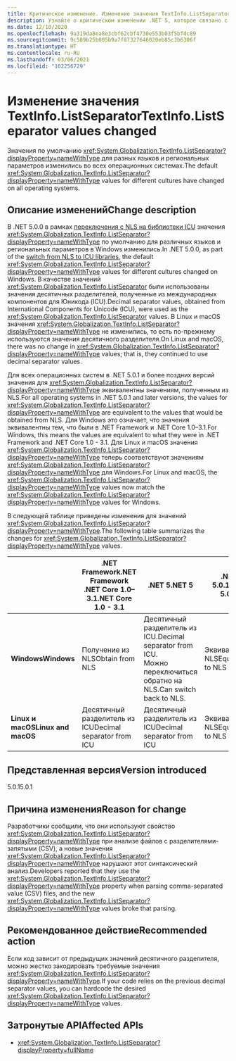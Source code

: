 ```yaml
---
title: Критическое изменение. Изменение значения TextInfo.ListSeparator
description: Узнайте о критическом изменении .NET 5, которое связано с тем, что значение по умолчанию TextInfo.ListSeparator изменилось между версиями 5.0 и 5.0.1.
ms.date: 12/10/2020
ms.openlocfilehash: 9a319da8ea8e3cbf62cbf4730e553b03f5bfdc89
ms.sourcegitcommit: 9c589b25b005b9a7f87327646020eb85c3b6306f
ms.translationtype: HT
ms.contentlocale: ru-RU
ms.lasthandoff: 03/06/2021
ms.locfileid: "102256729"
---
```

# <a name="textinfolistseparator-values-changed"></a><span data-ttu-id="228c5-103">Изменение значения TextInfo.ListSeparator</span><span class="sxs-lookup"><span data-stu-id="228c5-103">TextInfo.ListSeparator values changed</span></span>

<span data-ttu-id="228c5-104">Значения по умолчанию <xref:System.Globalization.TextInfo.ListSeparator?displayProperty=nameWithType> для разных языков и региональных параметров изменились во всех операционных системах.</span><span class="sxs-lookup"><span data-stu-id="228c5-104">The default <xref:System.Globalization.TextInfo.ListSeparator?displayProperty=nameWithType> values for different cultures have changed on all operating systems.</span></span>

## <a name="change-description"></a><span data-ttu-id="228c5-105">Описание изменений</span><span class="sxs-lookup"><span data-stu-id="228c5-105">Change description</span></span>

<span data-ttu-id="228c5-106">В .NET 5.0.0 в рамках [переключения с NLS на библиотеки ICU](icu-globalization-api.md) значения <xref:System.Globalization.TextInfo.ListSeparator?displayProperty=nameWithType> по умолчанию для различных языков и региональных параметров в Windows изменились.</span><span class="sxs-lookup"><span data-stu-id="228c5-106">In .NET 5.0.0, as part of the [switch from NLS to ICU libraries](icu-globalization-api.md), the default <xref:System.Globalization.TextInfo.ListSeparator?displayProperty=nameWithType> values for different cultures changed on Windows.</span></span> <span data-ttu-id="228c5-107">В качестве значений <xref:System.Globalization.TextInfo.ListSeparator> были использованы значения десятичных разделителей, полученные из международных компонентов для Юникода (ICU).</span><span class="sxs-lookup"><span data-stu-id="228c5-107">Decimal separator values, obtained from International Components for Unicode (ICU), were used as the <xref:System.Globalization.TextInfo.ListSeparator> values.</span></span> <span data-ttu-id="228c5-108">В Linux и macOS значения <xref:System.Globalization.TextInfo.ListSeparator?displayProperty=nameWithType> не изменились, то есть по-прежнему используются значения десятичного разделителя.</span><span class="sxs-lookup"><span data-stu-id="228c5-108">On Linux and macOS, there was no change in <xref:System.Globalization.TextInfo.ListSeparator?displayProperty=nameWithType> values; that is, they continued to use decimal separator values.</span></span>

<span data-ttu-id="228c5-109">Для всех операционных систем в .NET 5.0.1 и более поздних версий значения для <xref:System.Globalization.TextInfo.ListSeparator?displayProperty=nameWithType> эквивалентны значениям, полученным из NLS.</span><span class="sxs-lookup"><span data-stu-id="228c5-109">For all operating systems in .NET 5.0.1 and later versions, the values for <xref:System.Globalization.TextInfo.ListSeparator?displayProperty=nameWithType> are equivalent to the values that would be obtained from NLS.</span></span> <span data-ttu-id="228c5-110">Для Windows это означает, что значения эквивалентны тем, что были в .NET Framework и .NET Core 1.0–3.1.</span><span class="sxs-lookup"><span data-stu-id="228c5-110">For Windows, this means the values are equivalent to what they were in .NET Framework and .NET Core 1.0 - 3.1.</span></span> <span data-ttu-id="228c5-111">Для Linux и macOS значения <xref:System.Globalization.TextInfo.ListSeparator?displayProperty=nameWithType> теперь соответствуют значениям <xref:System.Globalization.TextInfo.ListSeparator?displayProperty=nameWithType> для Windows.</span><span class="sxs-lookup"><span data-stu-id="228c5-111">For Linux and macOS, the <xref:System.Globalization.TextInfo.ListSeparator?displayProperty=nameWithType> values now match the <xref:System.Globalization.TextInfo.ListSeparator?displayProperty=nameWithType> values for Windows.</span></span>

<span data-ttu-id="228c5-112">В следующей таблице приведены изменения для значений <xref:System.Globalization.TextInfo.ListSeparator?displayProperty=nameWithType>.</span><span class="sxs-lookup"><span data-stu-id="228c5-112">The following table summarizes the changes for <xref:System.Globalization.TextInfo.ListSeparator?displayProperty=nameWithType> values.</span></span>

| | <span data-ttu-id="228c5-113">.NET Framework</span><span class="sxs-lookup"><span data-stu-id="228c5-113">.NET Framework</span></span><br/><span data-ttu-id="228c5-114">.NET Core 1.0–3.1</span><span class="sxs-lookup"><span data-stu-id="228c5-114">.NET Core 1.0 - 3.1</span></span> | <span data-ttu-id="228c5-115">.NET 5</span><span class="sxs-lookup"><span data-stu-id="228c5-115">.NET 5</span></span> | <span data-ttu-id="228c5-116">.NET 5.0.1</span><span class="sxs-lookup"><span data-stu-id="228c5-116">.NET 5.0.1</span></span> |
-|-|-|-
| <span data-ttu-id="228c5-117">**Windows**</span><span class="sxs-lookup"><span data-stu-id="228c5-117">**Windows**</span></span> | <span data-ttu-id="228c5-118">Получение из NLS</span><span class="sxs-lookup"><span data-stu-id="228c5-118">Obtain from NLS</span></span> | <span data-ttu-id="228c5-119">Десятичный разделитель из ICU.</span><span class="sxs-lookup"><span data-stu-id="228c5-119">Decimal separator from ICU.</span></span><br/><span data-ttu-id="228c5-120">Можно переключиться обратно на NLS.</span><span class="sxs-lookup"><span data-stu-id="228c5-120">Can switch back to NLS.</span></span> | <span data-ttu-id="228c5-121">Эквивалентно NLS</span><span class="sxs-lookup"><span data-stu-id="228c5-121">Equivalent to NLS</span></span> |
| <span data-ttu-id="228c5-122">**Linux и macOS**</span><span class="sxs-lookup"><span data-stu-id="228c5-122">**Linux and macOS**</span></span> | <span data-ttu-id="228c5-123">Десятичный разделитель из ICU</span><span class="sxs-lookup"><span data-stu-id="228c5-123">Decimal separator from ICU</span></span> | <span data-ttu-id="228c5-124">Десятичный разделитель из ICU</span><span class="sxs-lookup"><span data-stu-id="228c5-124">Decimal separator from ICU</span></span> | <span data-ttu-id="228c5-125">Эквивалентно NLS</span><span class="sxs-lookup"><span data-stu-id="228c5-125">Equivalent to NLS</span></span> |

## <a name="version-introduced"></a><span data-ttu-id="228c5-126">Представленная версия</span><span class="sxs-lookup"><span data-stu-id="228c5-126">Version introduced</span></span>

<span data-ttu-id="228c5-127">5.0.1</span><span class="sxs-lookup"><span data-stu-id="228c5-127">5.0.1</span></span>

## <a name="reason-for-change"></a><span data-ttu-id="228c5-128">Причина изменения</span><span class="sxs-lookup"><span data-stu-id="228c5-128">Reason for change</span></span>

<span data-ttu-id="228c5-129">Разработчики сообщили, что они используют свойство <xref:System.Globalization.TextInfo.ListSeparator?displayProperty=nameWithType> при анализе файлов с разделителями-запятыми (CSV), а новые значения <xref:System.Globalization.TextInfo.ListSeparator?displayProperty=nameWithType> нарушают этот синтаксический анализ.</span><span class="sxs-lookup"><span data-stu-id="228c5-129">Developers reported that they use the <xref:System.Globalization.TextInfo.ListSeparator?displayProperty=nameWithType> property when parsing comma-separated value (CSV) files, and the new <xref:System.Globalization.TextInfo.ListSeparator?displayProperty=nameWithType> values broke that parsing.</span></span>

## <a name="recommended-action"></a><span data-ttu-id="228c5-130">Рекомендованное действие</span><span class="sxs-lookup"><span data-stu-id="228c5-130">Recommended action</span></span>

<span data-ttu-id="228c5-131">Если код зависит от предыдущих значений десятичного разделителя, можно жестко закодировать требуемые значения <xref:System.Globalization.TextInfo.ListSeparator?displayProperty=nameWithType>.</span><span class="sxs-lookup"><span data-stu-id="228c5-131">If your code relies on the previous decimal separator values, you can hardcode the desired <xref:System.Globalization.TextInfo.ListSeparator?displayProperty=nameWithType> values.</span></span>

## <a name="affected-apis"></a><span data-ttu-id="228c5-132">Затронутые API</span><span class="sxs-lookup"><span data-stu-id="228c5-132">Affected APIs</span></span>

- <xref:System.Globalization.TextInfo.ListSeparator?displayProperty=fullName>

<!--

#### Category

- Globalization

### Affected APIs

- `P:System.Globalization.TextInfo.ListSeparator`

-->

